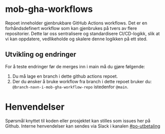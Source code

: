 # mob-gha-workflows

Repoet inneholder gjenbrukbare GitHub Actions workflows. Det er en forhåndsdefinert workflow som kan gjenbrukes på
tvers av flere repositorier. Dette lar oss sentralisere og standardisere CI/CD-logikk,
slik at vi kan oppdatere, vedlikeholde og skalere denne logikken på ett sted.

## Utvikling og endringer

For å teste endringer før de merges inn i main må du gjøre følgende:

1. Du må lage en branch i dette github actions repoet.
2. Der du ønsker å bruke workflow fra branch i dette repoet bruker du: `@branch-navn-i-mob-gha-workflow-repo` istedenfor `@main`.

# Henvendelser

Spørsmål knyttet til koden eller prosjektet kan stilles som issues her på Github.
Interne henvendelser kan sendes via Slack i kanalen [#po-utbetaling](https://nav-it.slack.com/archives/CKZADNFBP)
